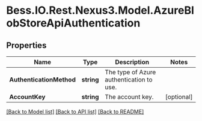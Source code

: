 # Bess.IO.Rest.Nexus3.Model.AzureBlobStoreApiAuthentication
## Properties

Name | Type | Description | Notes
------------ | ------------- | ------------- | -------------
**AuthenticationMethod** | **string** | The type of Azure authentication to use. | 
**AccountKey** | **string** | The account key. | [optional] 

[[Back to Model list]](../README.md#documentation-for-models) [[Back to API list]](../README.md#documentation-for-api-endpoints) [[Back to README]](../README.md)

